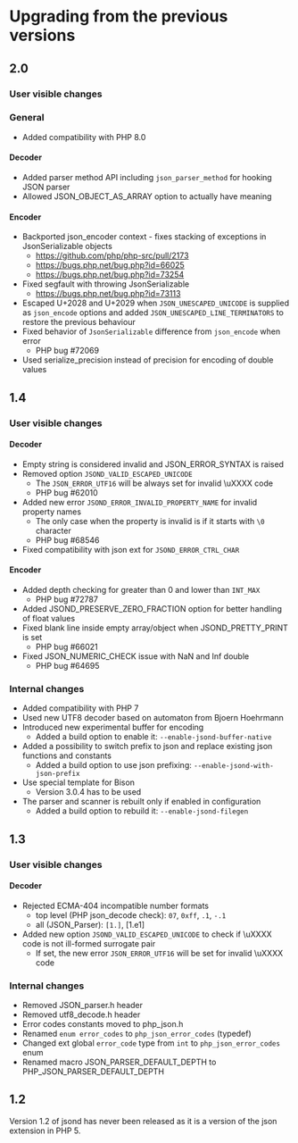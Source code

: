 # Upgrading from the previous versions

## 2.0

### User visible changes

### General
- Added compatibility with PHP 8.0

#### Decoder
- Added parser method API including `json_parser_method` for hooking JSON parser
- Allowed JSON_OBJECT_AS_ARRAY option to actually have meaning

#### Encoder
- Backported json_encoder context - fixes stacking of exceptions in JsonSerializable objects
  - https://github.com/php/php-src/pull/2173
  - https://bugs.php.net/bug.php?id=66025
  - https://bugs.php.net/bug.php?id=73254
- Fixed segfault with throwing JsonSerializable
  - https://bugs.php.net/bug.php?id=73113
- Escaped U+2028 and U+2029 when `JSON_UNESCAPED_UNICODE` is supplied as `json_encode`
  options and added `JSON_UNESCAPED_LINE_TERMINATORS` to restore the previous behaviour
- Fixed behavior of `JsonSerializable` difference from `json_encode` when error
  - PHP bug #72069
- Used serialize_precision instead of precision for encoding of double values

## 1.4

### User visible changes

#### Decoder
- Empty string is considered invalid and JSON_ERROR_SYNTAX is raised
- Removed option `JSOND_VALID_ESCAPED_UNICODE`
  - The `JSON_ERROR_UTF16` will be always set for invalid \uXXXX code
  - PHP bug #62010
- Added new error `JSOND_ERROR_INVALID_PROPERTY_NAME` for invalid property names
  - The only case when the property is invalid is if it starts with `\0` character
  - PHP bug #68546
- Fixed compatibility with json ext for  `JSOND_ERROR_CTRL_CHAR`

#### Encoder
- Added depth checking for greater than 0 and lower than `INT_MAX`
  - PHP bug #72787
- Added JSOND_PRESERVE_ZERO_FRACTION option for better handling of float values
- Fixed blank line inside empty array/object when JSOND_PRETTY_PRINT is set
  - PHP bug #66021
- Fixed JSON_NUMERIC_CHECK issue with NaN and Inf double
  - PHP bug #64695

### Internal changes
- Added compatibility with PHP 7
- Used new UTF8 decoder based on automaton from Bjoern Hoehrmann
- Introduced new experimental buffer for encoding
  - Added a build option to enable it: `--enable-jsond-buffer-native`
- Added a possibility to switch prefix to json and replace existing json functions and constants
  - Added a build option to use json prefixing: `--enable-jsond-with-json-prefix`
- Use special template for Bison
  - Version 3.0.4 has to be used
- The parser and scanner is rebuilt only if enabled in configuration
  - Added a build option to rebuild it: `--enable-jsond-filegen`


## 1.3

### User visible changes

#### Decoder
- Rejected ECMA-404 incompatible number formats
  - top level (PHP json_decode check): `07`, `0xff`, `.1`, `-.1`
  - all (JSON_Parser): `[1.]`, [1.e1]
- Added new option `JSOND_VALID_ESCAPED_UNICODE` to check if \uXXXX code is not ill-formed surrogate pair
  - If set, the new error `JSON_ERROR_UTF16` will be set for invalid \uXXXX code

### Internal changes
- Removed JSON_parser.h header
- Removed utf8_decode.h header
- Error codes constants moved to php_json.h
- Renamed `enum error_codes` to `php_json_error_codes` (typedef)
- Changed ext global `error_code` type from `int` to `php_json_error_codes` enum
- Renamed macro JSON_PARSER_DEFAULT_DEPTH to PHP_JSON_PARSER_DEFAULT_DEPTH


## 1.2

Version 1.2 of jsond has never been released as it is a version of the json extension in PHP 5.
